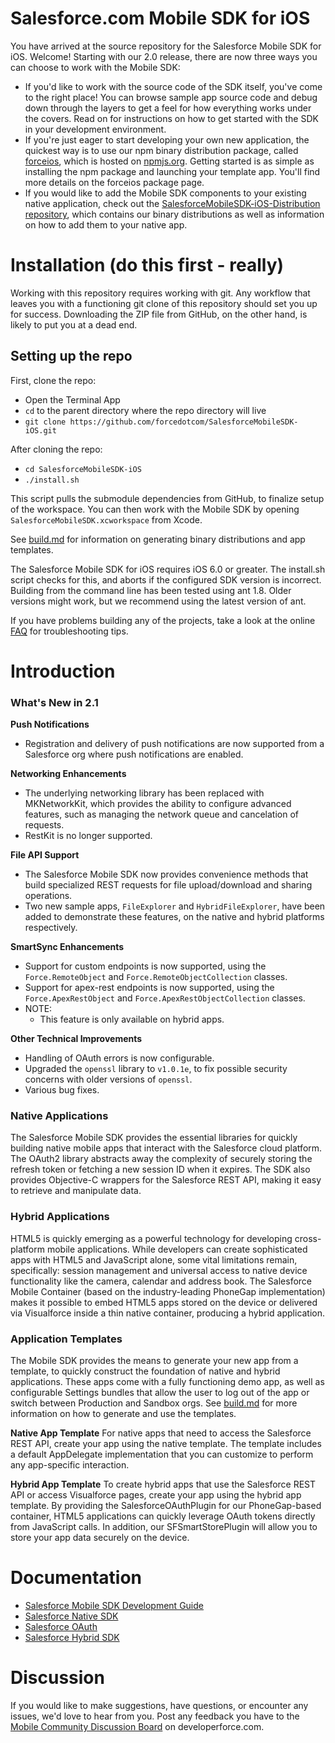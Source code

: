 # Salesforce.com Mobile SDK for iOS

You have arrived at the source repository for the Salesforce Mobile SDK for iOS.  Welcome!  Starting with our 2.0 release, there are now three ways you can choose to work with the Mobile SDK:

- If you'd like to work with the source code of the SDK itself, you've come to the right place!  You can browse sample app source code and debug down through the layers to get a feel for how everything works under the covers.  Read on for instructions on how to get started with the SDK in your development environment.
- If you're just eager to start developing your own new application, the quickest way is to use our npm binary distribution package, called [forceios](https://npmjs.org/package/forceios), which is hosted on [npmjs.org](https://npmjs.org/).  Getting started is as simple as installing the npm package and launching your template app.  You'll find more details on the forceios package page.
- If you would like to add the Mobile SDK components to your existing native application, check out the [SalesforceMobileSDK-iOS-Distribution repository](https://github.com/forcedotcom/SalesforceMobileSDK-iOS-Distribution), which contains our binary distributions as well as information on how to add them to your native app.

Installation (do this first - really)
==
Working with this repository requires working with git.  Any workflow that leaves you with a functioning git clone of this repository should set you up for success.  Downloading the ZIP file from GitHub, on the other hand, is likely to put you at a dead end.

## Setting up the repo
First, clone the repo:

- Open the Terminal App
- `cd` to the parent directory where the repo directory will live
- `git clone https://github.com/forcedotcom/SalesforceMobileSDK-iOS.git`

After cloning the repo:

- `cd SalesforceMobileSDK-iOS`
- `./install.sh`

This script pulls the submodule dependencies from GitHub, to finalize setup of the workspace.  You can then work with the Mobile SDK by opening `SalesforceMobileSDK.xcworkspace` from Xcode.

See [build.md](build.md) for information on generating binary distributions and app templates.

The Salesforce Mobile SDK for iOS requires iOS 6.0 or greater.  The install.sh script checks for this, and aborts if the configured SDK version is incorrect.  Building from the command line has been tested using ant 1.8.  Older versions might work, but we recommend using the latest version of ant.

If you have problems building any of the projects, take a look at the online [FAQ](https://github.com/forcedotcom/SalesforceMobileSDK-iOS/wiki/FAQ) for troubleshooting tips.

Introduction
==

### What's New in 2.1

**Push Notifications**
- Registration and delivery of push notifications are now supported from a Salesforce org where push notifications are enabled.

**Networking Enhancements**
- The underlying networking library has been replaced with MKNetworkKit, which provides the ability to configure advanced features, such as managing the network queue and cancelation of requests.
- RestKit is no longer supported.

**File API Support**
- The Salesforce Mobile SDK now provides convenience methods that build specialized REST requests for file upload/download and sharing operations.
- Two new sample apps, `FileExplorer` and `HybridFileExplorer`, have been added to demonstrate these features, on the native and hybrid platforms respectively.

**SmartSync Enhancements**
- Support for custom endpoints is now supported, using the `Force.RemoteObject` and `Force.RemoteObjectCollection` classes.
- Support for apex-rest endpoints is now supported, using the `Force.ApexRestObject` and `Force.ApexRestObjectCollection` classes.
- NOTE:
	- This feature is only available on hybrid apps.

**Other Technical Improvements**
- Handling of OAuth errors is now configurable.
- Upgraded the `openssl` library to `v1.0.1e`, to fix possible security concerns with older versions of `openssl`.
- Various bug fixes.

### Native Applications
The Salesforce Mobile SDK provides the essential libraries for quickly building native mobile apps that interact with the Salesforce cloud platform. The OAuth2 library abstracts away the complexity of securely storing the refresh token or fetching a new session ID when it expires. The SDK also provides Objective-C wrappers for the Salesforce REST API, making it easy to retrieve and manipulate data.

### Hybrid Applications
HTML5 is quickly emerging as a powerful technology for developing cross-platform mobile applications. While developers can create sophisticated apps with HTML5 and JavaScript alone, some vital limitations remain, specifically: session management and universal access to native device functionality like the camera, calendar and address book. The Salesforce Mobile Container (based on the industry-leading PhoneGap implementation) makes it possible to embed HTML5 apps stored on the device or delivered via Visualforce inside a thin native container, producing a hybrid application.

### Application Templates
The Mobile SDK provides the means to generate your new app from a template, to quickly construct the foundation of native and hybrid applications.  These apps come with a fully functioning demo app, as well as configurable Settings bundles that allow the user to log out of the app or switch between Production and Sandbox orgs.  See [build.md](build.md) for more information on how to generate and use the templates.

**Native App Template**
For native apps that need to access the Salesforce REST API, create your app using the native template.  The template includes a default AppDelegate implementation that you can customize to perform any app-specific interaction. 

**Hybrid App Template**
To create hybrid apps that use the Salesforce REST API or access Visualforce pages, create your app using the hybrid app template. By providing the SalesforceOAuthPlugin for our PhoneGap-based container, HTML5 applications can quickly leverage OAuth tokens directly from JavaScript calls.  In addition, our SFSmartStorePlugin will allow you to store your app data securely on the device.

Documentation
==

* [Salesforce Mobile SDK Development Guide](https://github.com/forcedotcom/SalesforceMobileSDK-Shared/blob/master/doc/mobile_sdk.pdf?raw=true)
* [Salesforce Native SDK](http://forcedotcom.github.com/SalesforceMobileSDK-iOS/Documentation/SalesforceSDK/index.html)
* [Salesforce OAuth](http://forcedotcom.github.com/SalesforceMobileSDK-iOS/Documentation/SalesforceOAuth/index.html)
* [Salesforce Hybrid SDK](http://forcedotcom.github.com/SalesforceMobileSDK-iOS/Documentation/HybridContainer/index.html)


Discussion
==

If you would like to make suggestions, have questions, or encounter any issues, we'd love to hear from you. Post any feedback you have to the [Mobile Community Discussion Board](http://boards.developerforce.com/t5/Mobile/bd-p/mobile) on developerforce.com.
